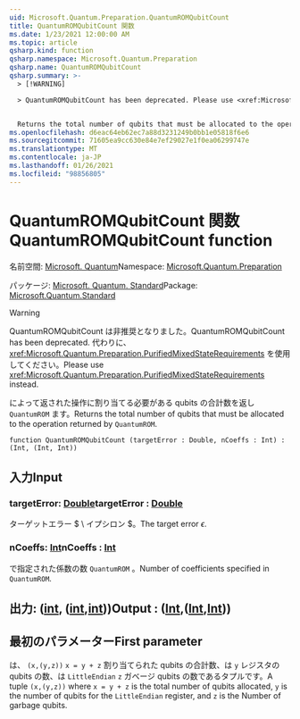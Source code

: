 ```yaml
---
uid: Microsoft.Quantum.Preparation.QuantumROMQubitCount
title: QuantumROMQubitCount 関数
ms.date: 1/23/2021 12:00:00 AM
ms.topic: article
qsharp.kind: function
qsharp.namespace: Microsoft.Quantum.Preparation
qsharp.name: QuantumROMQubitCount
qsharp.summary: >-
  > [!WARNING]

  > QuantumROMQubitCount has been deprecated. Please use <xref:Microsoft.Quantum.Preparation.PurifiedMixedStateRequirements> instead.


  Returns the total number of qubits that must be allocated to the operation returned by `QuantumROM`.
ms.openlocfilehash: d6eac64eb62ec7a88d3231249b0bb1e05818f6e6
ms.sourcegitcommit: 71605ea9cc630e84e7ef29027e1f0ea06299747e
ms.translationtype: MT
ms.contentlocale: ja-JP
ms.lasthandoff: 01/26/2021
ms.locfileid: "98856805"
---
```

# <a name="quantumromqubitcount-function"></a><span data-ttu-id="a6aa2-102">QuantumROMQubitCount 関数</span><span class="sxs-lookup"><span data-stu-id="a6aa2-102">QuantumROMQubitCount function</span></span>

<span data-ttu-id="a6aa2-103">名前空間: [Microsoft. Quantum](xref:Microsoft.Quantum.Preparation)</span><span class="sxs-lookup"><span data-stu-id="a6aa2-103">Namespace: [Microsoft.Quantum.Preparation](xref:Microsoft.Quantum.Preparation)</span></span>

<span data-ttu-id="a6aa2-104">パッケージ: [Microsoft. Quantum. Standard](https://nuget.org/packages/Microsoft.Quantum.Standard)</span><span class="sxs-lookup"><span data-stu-id="a6aa2-104">Package: [Microsoft.Quantum.Standard](https://nuget.org/packages/Microsoft.Quantum.Standard)</span></span>


> [!WARNING]
> <span data-ttu-id="a6aa2-105">QuantumROMQubitCount は非推奨となりました。</span><span class="sxs-lookup"><span data-stu-id="a6aa2-105">QuantumROMQubitCount has been deprecated.</span></span> <span data-ttu-id="a6aa2-106">代わりに、<xref:Microsoft.Quantum.Preparation.PurifiedMixedStateRequirements> を使用してください。</span><span class="sxs-lookup"><span data-stu-id="a6aa2-106">Please use <xref:Microsoft.Quantum.Preparation.PurifiedMixedStateRequirements> instead.</span></span>

<span data-ttu-id="a6aa2-107">によって返された操作に割り当てる必要がある qubits の合計数を返し `QuantumROM` ます。</span><span class="sxs-lookup"><span data-stu-id="a6aa2-107">Returns the total number of qubits that must be allocated to the operation returned by `QuantumROM`.</span></span>

```qsharp
function QuantumROMQubitCount (targetError : Double, nCoeffs : Int) : (Int, (Int, Int))
```


## <a name="input"></a><span data-ttu-id="a6aa2-108">入力</span><span class="sxs-lookup"><span data-stu-id="a6aa2-108">Input</span></span>

### <a name="targeterror--double"></a><span data-ttu-id="a6aa2-109">targetError: [Double](xref:microsoft.quantum.lang-ref.double)</span><span class="sxs-lookup"><span data-stu-id="a6aa2-109">targetError : [Double](xref:microsoft.quantum.lang-ref.double)</span></span>

<span data-ttu-id="a6aa2-110">ターゲットエラー $ \ イプシロン $。</span><span class="sxs-lookup"><span data-stu-id="a6aa2-110">The target error $\epsilon$.</span></span>


### <a name="ncoeffs--int"></a><span data-ttu-id="a6aa2-111">nCoeffs: [Int](xref:microsoft.quantum.lang-ref.int)</span><span class="sxs-lookup"><span data-stu-id="a6aa2-111">nCoeffs : [Int](xref:microsoft.quantum.lang-ref.int)</span></span>

<span data-ttu-id="a6aa2-112">で指定された係数の数 `QuantumROM` 。</span><span class="sxs-lookup"><span data-stu-id="a6aa2-112">Number of coefficients specified in `QuantumROM`.</span></span>



## <a name="output--intintint"></a><span data-ttu-id="a6aa2-113">出力: ([int](xref:microsoft.quantum.lang-ref.int), ([int](xref:microsoft.quantum.lang-ref.int),[int](xref:microsoft.quantum.lang-ref.int)))</span><span class="sxs-lookup"><span data-stu-id="a6aa2-113">Output : ([Int](xref:microsoft.quantum.lang-ref.int),([Int](xref:microsoft.quantum.lang-ref.int),[Int](xref:microsoft.quantum.lang-ref.int)))</span></span>

## <a name="first-parameter"></a><span data-ttu-id="a6aa2-114">最初のパラメーター</span><span class="sxs-lookup"><span data-stu-id="a6aa2-114">First parameter</span></span>

<span data-ttu-id="a6aa2-115">は、 `(x,(y,z))` `x = y + z` 割り当てられた qubits の合計数、は `y` レジスタの qubits の数、は `LittleEndian` `z` ガベージ qubits の数であるタプルです。</span><span class="sxs-lookup"><span data-stu-id="a6aa2-115">A tuple `(x,(y,z))` where `x = y + z` is the total number of qubits allocated, `y` is the number of qubits for the `LittleEndian` register, and `z` is the Number of garbage qubits.</span></span>